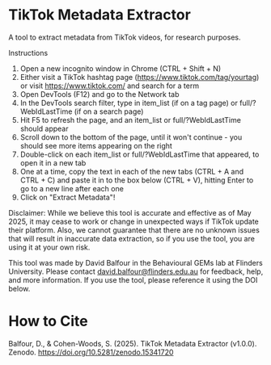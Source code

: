 # TikTok Metadata Extractor
A tool to extract metadata from TikTok videos, for research purposes.

Instructions
1. Open a new incognito window in Chrome (CTRL + Shift + N)
2. Either visit a TikTok hashtag page (https://www.tiktok.com/tag/yourtag) or visit https://www.tiktok.com/ and search for a term
3. Open DevTools (F12) and go to the Network tab
4. In the DevTools search filter, type in item_list (if on a tag page) or full/?WebIdLastTime (if on a search page)
5. Hit F5 to refresh the page, and an item_list or full/?WebIdLastTime should appear
6. Scroll down to the bottom of the page, until it won't continue - you should see more items appearing on the right
7. Double-click on each item_list or full/?WebIdLastTime that appeared, to open it in a new tab
8. One at a time, copy the text in each of the new tabs (CTRL + A and CTRL + C) and paste it in to the box below (CTRL + V), hitting Enter to go to a new line after each one
9. Click on "Extract Metadata"!

Disclaimer: While we believe this tool is accurate and effective as of May 2025, it may cease to work or change in unexpected ways if TikTok update their platform. Also, we cannot guarantee that there are no unknown issues that will result in inaccurate data extraction, so if you use the tool, you are using it at your own risk.

This tool was made by David Balfour in the Behavioural GEMs lab at Flinders University. Please contact david.balfour@flinders.edu.au for feedback, help, and more information. If you use the tool, please reference it using the DOI below.

# How to Cite

Balfour, D., & Cohen-Woods, S. (2025). TikTok Metadata Extractor (v1.0.0). Zenodo. https://doi.org/10.5281/zenodo.15341720
